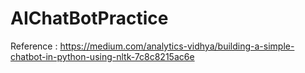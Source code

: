# AIChatBotPractice
















Reference : https://medium.com/analytics-vidhya/building-a-simple-chatbot-in-python-using-nltk-7c8c8215ac6e
